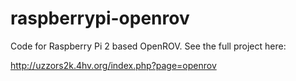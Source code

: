# raspberrypi-openrov
Code for Raspberry Pi 2 based OpenROV. See the full project here:

http://uzzors2k.4hv.org/index.php?page=openrov

